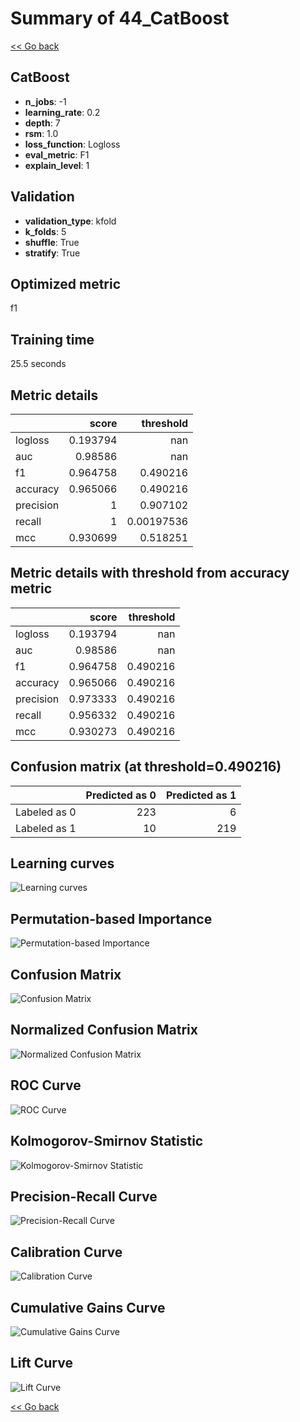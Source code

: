 # Summary of 44_CatBoost

[<< Go back](../README.md)


## CatBoost
- **n_jobs**: -1
- **learning_rate**: 0.2
- **depth**: 7
- **rsm**: 1.0
- **loss_function**: Logloss
- **eval_metric**: F1
- **explain_level**: 1

## Validation
 - **validation_type**: kfold
 - **k_folds**: 5
 - **shuffle**: True
 - **stratify**: True

## Optimized metric
f1

## Training time

25.5 seconds

## Metric details
|           |    score |    threshold |
|:----------|---------:|-------------:|
| logloss   | 0.193794 | nan          |
| auc       | 0.98586  | nan          |
| f1        | 0.964758 |   0.490216   |
| accuracy  | 0.965066 |   0.490216   |
| precision | 1        |   0.907102   |
| recall    | 1        |   0.00197536 |
| mcc       | 0.930699 |   0.518251   |


## Metric details with threshold from accuracy metric
|           |    score |   threshold |
|:----------|---------:|------------:|
| logloss   | 0.193794 |  nan        |
| auc       | 0.98586  |  nan        |
| f1        | 0.964758 |    0.490216 |
| accuracy  | 0.965066 |    0.490216 |
| precision | 0.973333 |    0.490216 |
| recall    | 0.956332 |    0.490216 |
| mcc       | 0.930273 |    0.490216 |


## Confusion matrix (at threshold=0.490216)
|              |   Predicted as 0 |   Predicted as 1 |
|:-------------|-----------------:|-----------------:|
| Labeled as 0 |              223 |                6 |
| Labeled as 1 |               10 |              219 |

## Learning curves
![Learning curves](learning_curves.png)

## Permutation-based Importance
![Permutation-based Importance](permutation_importance.png)
## Confusion Matrix

![Confusion Matrix](confusion_matrix.png)


## Normalized Confusion Matrix

![Normalized Confusion Matrix](confusion_matrix_normalized.png)


## ROC Curve

![ROC Curve](roc_curve.png)


## Kolmogorov-Smirnov Statistic

![Kolmogorov-Smirnov Statistic](ks_statistic.png)


## Precision-Recall Curve

![Precision-Recall Curve](precision_recall_curve.png)


## Calibration Curve

![Calibration Curve](calibration_curve_curve.png)


## Cumulative Gains Curve

![Cumulative Gains Curve](cumulative_gains_curve.png)


## Lift Curve

![Lift Curve](lift_curve.png)



[<< Go back](../README.md)
